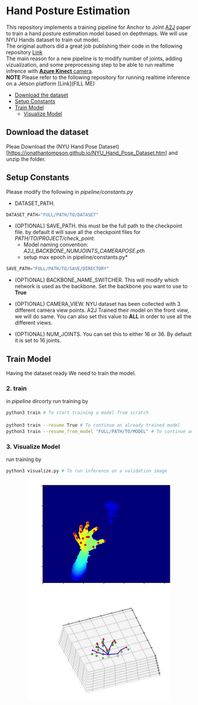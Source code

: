 # Hand Posture Estimation

This repository implements a training pipeline for Anchor to Joint [A2J](https://jonathantompson.github.io/NYU_Hand_Pose_Dataset.htm) paper to train a hand posture estimation model based on depthmaps. We will use NYU Hands dataset to train out model. <br/>
The original authors did a great job publishing their code in the following repository [Link](https://github.com/zhangboshen/A2J) <br/>
The main reason for a new pipeline is to modify number of joints, adding vizualization, and some preprocessing step to be able to run realtime infrence with [**Azure Kinect** camera](https://azure.microsoft.com/en-us/services/kinect-dk/).<br/>
**NOTE** Please refer to the following repository for running realtime inference on a Jetson platform [Link](FILL ME)

* [Download the dataset](#download_dataset)
* [Setup Constants](#setup_constants)
* [Train Model](#train_model)
  * [Visualize Model](#visualize_model)

<a name="download_dataset"></a>
## Download the dataset

Pleae Download the (NYU Hand Pose Dataset)[https://jonathantompson.github.io/NYU_Hand_Pose_Dataset.htm] and unzip the folder.<br/>

<a name="setup_constants"></a>
## Setup Constants

Please modify the following in *pipeline/constants.py*

- DATASET_PATH.
```python
DATASET_PATH="FULL/PATH/TO/DATASET"
```

- (OPTIONAL) SAVE_PATH. this must be the full path to the checkpoint file. by default it will save all the checkpoint files for *PATH/TO/PROJECT/check_point*.
  - Model naming convention: *A2J_BACKBONE_NUMJOINTS_CAMERAPOSE.pth*
  - setup max epoch in pipeline/constants.py*
```python
SAVE_PATH="FULL/PATH/TO/SAVE/DIRECTORY"
```
- (OPTIONAL) BACKBONE_NAME_SWITCHER. This will modify which network is used as the backbone. Set the backbone you want to use to **True**

- (OPTIONAL) CAMERA_VIEW. NYU dataset has been collected with 3 different camera view points. A2J Trained their model on the front view, we will do same. You can also set this value to **ALL** in order to use all the different views.

- (OPTIONAL) NUM_JOINTS. You can set this to either 16 or 36. By default it is set to 16 joints.

<a name="train_model"></a>
## Train Model

Having the dataset ready We need to train the model. <br/>

### 2. train
in *pipeline* dircorty run training by
```bash
python3 train # To start training a model from scratch

python3 train --resume True # To continue an already trained model
python3 train --resume_from_model "FULL/PATH/TO/MODEL" # To continue an already trained model
```

<a name="visualize_model"></a>
### 3. Visualize Model
run training by
```bash
python3 visualize.py # To run inference on a validation image
```
<p align="center">
<img src="readme_files/visulization.gif" alt="landing graphic" height="600px"/>
</p>
